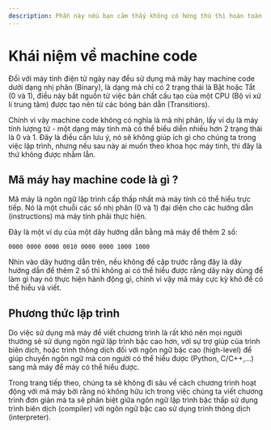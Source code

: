 ```yaml
---
description: Phần này nếu bạn cảm thấy không có hứng thú thì hoàn toàn có thể bỏ qua
---
```


# Khái niệm về machine code

Đối với máy tính điện tử ngày nay đều sử dụng mã mãy hay machine code dưới dạng nhị phân (Binary), là dạng mà chỉ có 2 trạng thái là Bật hoặc Tắt (0 và 1), điều này bắt nguồn từ việc bản chất cấu tạo của một CPU (Bộ vi xử lí trung tâm) được tạo nên từ các bóng bán dẫn (Transitiors).

Chính vì vậy machine code không có nghĩa là mã nhị phân, lấy ví dụ là máy tính lượng tử - một dạng máy tính mà có thể biểu diễn nhiều hơn 2 trạng thái là 0 và 1. Đây là điều cần lưu ý, nó sẽ không giúp ích gì cho chúng ta trong việc lập trình, nhưng nếu sau này ai muốn theo khoa học máy tính, thì đây là thứ không được nhằm lẫn.&#x20;

## Mã máy hay machine code là gì ?

Mã máy là ngôn ngữ lập trình cấp thấp nhất mà máy tính có thể hiểu trực tiếp. Nó là một chuỗi các số nhị phân (0 và 1) đại diện cho các hướng dẫn (instructions) mà máy tính phải thực hiện.

Đây là một ví dụ của một dãy hướng dẫn bằng mã máy để thêm 2 số:&#x20;

```
0000 0000 0000 0010 0000 0000 1000 1000
```

Nhìn vào dãy hướng dẫn trên, nếu không đề cập trước rằng đây là dãy hướng dẫn để thêm 2 số thì không ai có thể hiểu được rằng dãy này dùng để làm gì hay nó thực hiện hành động gì, chính vì vậy mã máy cực kỳ khó để có thể hiểu và viết.&#x20;

## Phương thức lập trình

Do việc sử dụng mã máy để viết chương trình là rất khó nên mọi người thường sẽ sử dụng ngôn ngữ lập trình bậc cao hơn, với sự trợ giúp của trình biên dịch, hoặc trình thông dịch đối với ngôn ngữ bậc cao (high-level) để giúp chuyển ngôn ngữ mà con người có thể hiểu được (Python, C/C++,...) sang mã máy để máy có thể hiểu được.

Trong trang tiếp theo, chúng ta sẽ không đi sâu về cách chương trình hoạt động với mã máy bởi rằng nó không hữu ích trong việc chúng ta viết chương trình đơn giản mà ta sẽ phân biệt giữa ngôn ngữ lập trình bậc thấp sử dụng trình biên dịch (compiler) với ngôn ngữ bậc cao sử dụng trình thông dịch (interpreter).&#x20;
